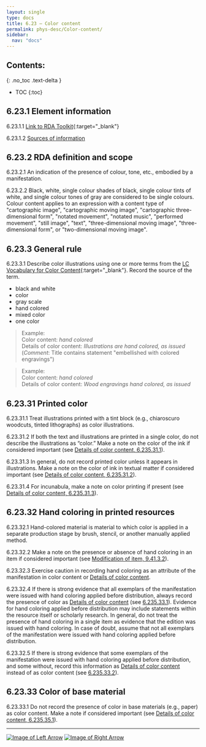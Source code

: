 ```yaml
---
layout: single
type: docs
title: 6.23 — Color content
permalink: phys-desc/Color-content/
sidebar:
  nav: "docs"
---
```


## Contents:
{: .no_toc .text-delta }

- TOC
{:toc}

## 6.23.1 Element information

<a name="6.23.1.1">6.23.1.1</a> [Link to RDA Toolkit](https://beta.rdatoolkit.org/Content?externalId=en-US_ala-26e5e1f2-b7fb-383b-954a-b2560eb6eb40){:target="_blank"}

<a name="6.23.1.2">6.23.1.2</a> [Sources of information](/DCRMR/phys-desc/#6011-sources-of-information) 

## 6.23.2 RDA definition and scope

<a name="6.23.2.1">6.23.2.1</a> An indication of the presence of colour, tone, etc., embodied by a manifestation.

<a name="6.23.2.2">6.23.2.2</a> Black, white, single colour shades of black, single colour tints of white, and single colour tones of gray are considered to be single colours. Colour content applies to an expression with a content type of "cartographic image", "cartographic moving image", "cartographic three-dimensional form", "notated movement", "notated music", "performed movement", "still image", "text", "three-dimensional moving image", "three-dimensional form", or "two-dimensional moving image".

## 6.23.3 General rule

<a name="6.23.3.1">6.23.3.1</a> Describe color illustrations using one or more terms from the [LC Vocabulary for Color Content](https://id.loc.gov/vocabulary/mcolor.html){:target="_blank"}. Record the source of the term.    
+ black and white  
+ color  
+ gray scale  
+ hand colored  
+ mixed color  
+ one color  

>Example:  
>Color content: <CITE>hand colored</CITE>     
>Details of color content: <CITE>Illustrations are hand colored, as issued</CITE>  
>(*Comment*: Title contains statement "embellished with colored engravings")
 
>Example:  
>Color content: <CITE>hand colored</CITE>    
>Details of color content: <CITE>Wood engravings hand colored, as issued</CITE>

## 6.23.31 Printed color

<a name="6.23.31.1">6.23.31.1</a> Treat illustrations printed with a tint block (e.g., chiaroscuro woodcuts, tinted lithographs) as color illustrations.

<a name="6.23.31.2">6.23.31.2</a> If both the text and illustrations are printed in a single color, do not describe the illustrations as “color.” Make a note on the color of the ink if considered important (see [Details of color content, 6.235.31.1](/DCRMR/phys-desc/Details-of-color-content/#6.235.31.1)).

<a name="6.23.31.3">6.23.31.3</a> In general, do not record printed color unless it appears in illustrations.  Make a note on the color of ink in textual matter if considered important (see [Details of color content, 6.235.31.2](/DCRMR/phys-desc/Details-of-color-content/#6.235.31.2)). 

<a name="6.23.31.4">6.23.31.4</a> For incunabula, make a note on color printing if present (see [Details of color content, 6.235.31.3](/DCRMR/phys-desc/Details-of-color-content/#6.235.31.3)).

## 6.23.32 Hand coloring in printed resources

<a name="6.23.32.1">6.23.32.1</a> Hand-colored material is material to which color is applied in a separate production stage by brush, stencil, or another manually applied method. 

<a name="6.23.32.2">6.23.32.2</a> Make a note on the presence or absence of hand coloring in an item if considered important (see [Modification of item, 9.41.3.2](/DCRMR/additional-notes/Modification-of-item/#9.41.3.2)).

<a name="6.23.32.3">6.23.32.3</a> Exercise caution in recording hand coloring as an attribute of the manifestation in color content or [Details of color content](/DCRMR/phys-desc/Details-of-color-content/).

<a name="6.23.32.4">6.23.32.4</a> If there is strong evidence that all exemplars of the manifestation were issued with hand coloring applied before distribution, always record the presence of color as [Details of color content](/DCRMR/phys-desc/Details-of-color-content/) (see [6.235.33.1](/DCRMR/phys-desc/Details-of-color-content/#6.235.33.1)). Evidence for hand coloring applied before distribution may include statements within the resource itself or scholarly research. In general, do not treat the presence of hand coloring in a single item as evidence that the edition was issued with hand coloring. In case of doubt, assume that not all exemplars of the manifestation were issued with hand coloring applied before distribution.

<a name="6.23.32.5">6.23.32.5</a> If there is strong evidence that some exemplars of the manifestation were issued with hand coloring applied before distribution, and some without, record this information as [Details of color content](/DCRMR/phys-desc/Details-of-color-content/) instead of as color content (see [6.235.33.2](/DCRMR/phys-desc/Details-of-color-content/#6.235.33.2)).

## 6.23.33 Color of base material

<a name="6.23.33.1">6.23.33.1</a> Do not record the presence of color in base materials (e.g., paper) as color content. Make a note if considered important (see [Details of color content, 6.235.35.1](/DCRMR/phys-desc/Details-of-color-content/#6.235.35.1)).

---

[![Image of Left Arrow](https://rbms-bsc.github.io/DCRMR/assets/pictures/navigation/Arrow_Left.png "6.225 — Details of illustrative content")](/DCRMR/phys-desc/Details-of-illustrative-content/) [![Image of Right Arrow](https://rbms-bsc.github.io/DCRMR/assets/pictures/navigation/Arrow_Right.png "6.235 — Details of color content")](/DCRMR/phys-desc/Details-of-color-content/)
